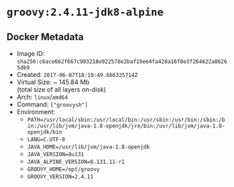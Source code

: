 # `groovy:2.4.11-jdk8-alpine`

## Docker Metadata

- Image ID: `sha256:c6ace662f667c903218e922578e2baf19ee4fa428a16f8e3f264622a06265db9`
- Created: `2017-06-07T18:19:49.666325714Z`
- Virtual Size: ~ 145.84 Mb  
  (total size of all layers on-disk)
- Arch: `linux`/`amd64`
- Command: `["groovysh"]`
- Environment:
  - `PATH=/usr/local/sbin:/usr/local/bin:/usr/sbin:/usr/bin:/sbin:/bin:/usr/lib/jvm/java-1.8-openjdk/jre/bin:/usr/lib/jvm/java-1.8-openjdk/bin`
  - `LANG=C.UTF-8`
  - `JAVA_HOME=/usr/lib/jvm/java-1.8-openjdk`
  - `JAVA_VERSION=8u131`
  - `JAVA_ALPINE_VERSION=8.131.11-r1`
  - `GROOVY_HOME=/opt/groovy`
  - `GROOVY_VERSION=2.4.11`
